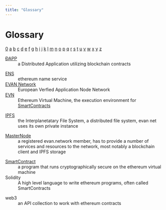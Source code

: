 ```yaml
---
title: "Glossary"
---
```

# Glossary

<a href="#0">0</a>
<a href="#a">a</a>
<a href="#b">b</a>
<a href="#c">c</a>
<a href="#d">d</a>
<a href="#e">e</a>
<a href="#f">f</a>
<a href="#g">g</a>
<a href="#h">h</a>
<a href="#i">i</a>
<a href="#j">j</a>
<a href="#k">k</a>
<a href="#l">l</a>
<a href="#m">m</a>
<a href="#n">n</a>
<a href="#o">o</a>
<a href="#p">p</a>
<a href="#q">q</a>
<a href="#r">r</a>
<a href="#s">s</a>
<a href="#t">t</a>
<a href="#u">u</a>
<a href="#v">v</a>
<a href="#w">w</a>
<a href="#x">x</a>
<a href="#y">y</a>
<a href="#z">z</a>

<a id="0"></a>
<dl>
<dt></dt><dd></dd>
</dl>
<a id="a"></a>
<dl>
<dt></dt><dd></dd>
</dl>
<a id="b"></a>
<dl>
<dt></dt><dd></dd>
</dl>
<a id="c"></a>
<dl>
<dt></dt><dd></dd>
</dl>
<a id="d"></a>
<dl>
<dt><a href="/dev/dapps">ÐAPP</a></dt><dd>a Distributed Application utilizing blockchain contracts</dd>
</dl>
<a id="e"></a>
<dl>
<dt><a href="https://ens.domains/">ENS</a></dt><dd>ethereum name service</dd>
<dt><a href="/doc/network">EVAN Network</a></dt><dd>European Verfied Application Node Network</dd>
<dt><a href="http://www.ethdocs.org/en/latest/introduction/what-is-ethereum.html#ethereum-virtual-machine">EVN</a></dt><dd>Ethereum Virtual Machine, the execution environment for <a href="doc/smartcontracts">SmartContracts</a></dd>
</dl>
<a id="f"></a>
<dl>
<dt></dt><dd></dd>
</dl>
<a id="g"></a>
<dl>
<dt></dt><dd></dd>
</dl>
<a id="h"></a>
<dl>
<dt></dt><dd></dd>
</dl>
<a id="i"></a>
<dl>
<dt><a href="https://ipfs.io">IPFS</a></dt><dd>the Interplanetatary File System, a distributed file system, evan net uses its own private instance</dd>
</dl>
<a id="j"></a>
<dl>
<dt></dt><dd></dd>
</dl>
<a id="k"></a>
<dl>
<dt></dt><dd></dd>
</dl>
<a id="l"></a>
<dl>
<dt></dt><dd></dd>
</dl>
<a id="m"></a>
<dl>
<dt><a href="/doc/masternode">MasterNode</a></dt><dd>a registered evan.network member, has to provide a number of services and resources to the network, most notably a blockchain client and IPFS storage</dd>
</dl>
<a id="n"></a>
<dl>
<dt></dt><dd></dd>
</dl>
<a id="o"></a>
<dl>
<dt></dt><dd></dd>
</dl>
<a id="p"></a>
<dl>
<dt></dt><dd></dd>
</dl>
<a id="q"></a>
<dl>
<dt></dt><dd></dd>
</dl>
<a id="r"></a>
<dl>
<dt></dt><dd></dd>
</dl>
<a id="s"></a>
<dl>
<dt><a href="/dev/smart-contracts">SmartContract</a></dt><dd>a program that runs cryptographically secure on the ethereum virtual machine</dd>
<dt>Solidity</dt><dd>A high level language to write ethereum programs, often called SmartContracts</dd>
</dl>
<a id="t"></a>
<dl>
<dt></dt><dd></dd>
</dl>
<a id="u"></a>
<dl>
<dt></dt><dd></dd>
</dl>
<a id="v"></a>
<dl>
<dt></dt><dd></dd>
</dl>
<a id="w"></a>
<dl>
<dt>web3</dt><dd>an API collection to work with ethereum contracts</dd>
</dl>
<a id="x"></a>
<dl>
<dt></dt><dd></dd>
</dl>
<a id="y"></a>
<dl>
<dt></dt><dd></dd>
</dl>
<a id="z"></a>
<dl>
<dt></dt><dd></dd>
</dl>

<dl>
<dt></dt><dd></dd>
</dl>
